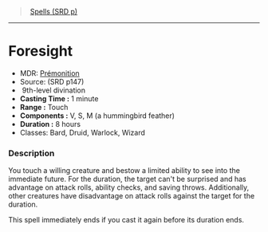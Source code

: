 ﻿---
!SpellItem
Name: Foresight
AltName: '[Prémonition](hd_spells_premonition.md)'
Type: divination
Level: 9
CastingTime: 1 minute
Range: Touch
Components: V, S, M (a hummingbird feather)
Duration: 8 hours
Classes: Bard, Druid, Warlock, Wizard
Family: SpellVO
Source: (SRD p147)
Id: spells_vo.md#foresight
ParentLink: spells_vo.md#spells-srd-p
ParentName: Spells (SRD p)
NameLevel: 1
Attributes:
  Name: Foresight
  Markdown: >+
    # <!--Name-->Foresight<!--/Name-->


    - MDR: <!--AltName-->[Prémonition](hd_spells_premonition.md)<!--/AltName-->

    - Source: <!--Source-->(SRD p147)<!--/Source-->

    -  <!--Level-->9<!--/Level-->th-level <!--Type-->divination<!--/Type-->

    - **Casting Time :** <!--CastingTime-->1 minute<!--/CastingTime-->

    - **Range :** <!--Range-->Touch<!--/Range-->

    - **Components :** <!--Components-->V, S, M (a hummingbird feather)<!--/Components-->

    - **Duration :** <!--Duration-->8 hours<!--/Duration-->

    - Classes: <!--Classes-->Bard, Druid, Warlock, Wizard<!--/Classes-->


    ### Description


    You touch a willing creature and bestow a limited ability to see into the immediate future. For the duration, the target can't be surprised and has advantage on attack rolls, ability checks, and saving throws. Additionally, other creatures have disadvantage on attack rolls against the target for the duration.


    This spell immediately ends if you cast it again before its duration ends.

  AltName: '[Prémonition](hd_spells_premonition.md)'
  Source: (SRD p147)
  Level: 9
  Type: divination
  CastingTime: 1 minute
  Range: Touch
  Components: V, S, M (a hummingbird feather)
  Duration: 8 hours
  Classes: Bard, Druid, Warlock, Wizard
AttributesDictionary: >+
  Name: Foresight

  Markdown: >+

    # <!--Name-->Foresight<!--/Name-->





    - MDR: <!--AltName-->[Prémonition](hd_spells_premonition.md)<!--/AltName-->



    - Source: <!--Source-->(SRD p147)<!--/Source-->



    -  <!--Level-->9<!--/Level-->th-level <!--Type-->divination<!--/Type-->



    - **Casting Time :** <!--CastingTime-->1 minute<!--/CastingTime-->



    - **Range :** <!--Range-->Touch<!--/Range-->



    - **Components :** <!--Components-->V, S, M (a hummingbird feather)<!--/Components-->



    - **Duration :** <!--Duration-->8 hours<!--/Duration-->



    - Classes: <!--Classes-->Bard, Druid, Warlock, Wizard<!--/Classes-->





    ### Description





    You touch a willing creature and bestow a limited ability to see into the immediate future. For the duration, the target can't be surprised and has advantage on attack rolls, ability checks, and saving throws. Additionally, other creatures have disadvantage on attack rolls against the target for the duration.





    This spell immediately ends if you cast it again before its duration ends.



  AltName: '[Prémonition](hd_spells_premonition.md)'

  Source: (SRD p147)

  Level: 9

  Type: divination

  CastingTime: 1 minute

  Range: Touch

  Components: V, S, M (a hummingbird feather)

  Duration: 8 hours

  Classes: Bard, Druid, Warlock, Wizard

---
> [Spells (SRD p)](srd_spells.md)

---

# Foresight

- MDR: [Prémonition](hd_spells_premonition.md)
- Source: (SRD p147)
-  9th-level divination
- **Casting Time :** 1 minute
- **Range :** Touch
- **Components :** V, S, M (a hummingbird feather)
- **Duration :** 8 hours
- Classes: Bard, Druid, Warlock, Wizard

### Description

You touch a willing creature and bestow a limited ability to see into the immediate future. For the duration, the target can't be surprised and has advantage on attack rolls, ability checks, and saving throws. Additionally, other creatures have disadvantage on attack rolls against the target for the duration.

This spell immediately ends if you cast it again before its duration ends.

